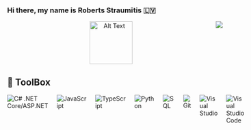 ### Hi there, my name is Roberts Straumītis :latvia:
<img align="right" src="https://visitor-badge.laobi.icu/badge?page_id=robertsstr.robertsstr">
<div style="text-align: center;">
    <img src="https://github.com/robertsstr/robertsstr/blob/main/iltza-monkey-hi.gif" alt="Alt Text" width="100" height="100">
</div>


## :toolbox: ToolBox
<div style="display: flex; gap: 20px;">
    <img src="https://img.icons8.com/color/48/000000/c-sharp-logo.png" alt="C# .NET Core/ASP.NET"/>
    <img src="https://img.icons8.com/color/48/000000/javascript.png" alt="JavaScript"/>
    <img src="https://img.icons8.com/color/48/000000/typescript.png" alt="TypeScript"/>
    <img src="https://img.icons8.com/color/48/0000FF/python.png" alt="Python"/>
    <img src="https://img.icons8.com/color/48/0000FF/sql.png" alt="SQL"/>
    <img src="https://img.icons8.com/color/48/000000/git.png" alt="Git"/>
    <img src="https://upload.wikimedia.org/wikipedia/commons/thumb/2/2c/Visual_Studio_Icon_2022.svg/48px-Visual_Studio_Icon_2022.svg.png" alt="Visual Studio"/>
    <img src="https://img.icons8.com/color/48/000000/visual-studio-code-2019.png" alt="Visual Studio Code"/>
</div>
<!--
**robertsstr/robertsstr** is a ✨ _special_ ✨ repository because its `README.md` (this file) appears on your GitHub profile.

Here are some ideas to get you started:

- 🔭 I’m currently working on ...
- 🌱 I’m currently learning ...
- 👯 I’m looking to collaborate on ...
- 🤔 I’m looking for help with ...
- 💬 Ask me about ...
- 📫 How to reach me: ...
- 😄 Pronouns: ...
- ⚡ Fun fact: ...
-->
